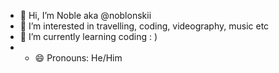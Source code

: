 - 👋 Hi, I’m Noble aka @noblonskii
- 👀 I’m interested in travelling, coding, videography, music etc
- 🌱 I’m currently learning coding : )
- - 😄 Pronouns: He/Him

<!---
noblonskii/noblonskii is a ✨ special ✨ repository because its `README.md` (this file) appears on your GitHub profile.
You can click the Preview link to take a look at your changes.
--->
